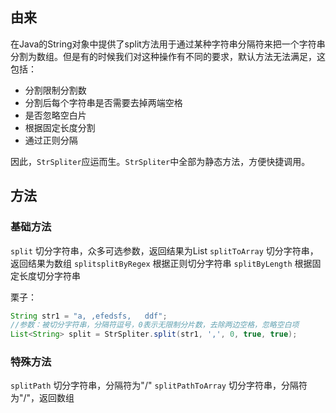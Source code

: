 ## 由来
在Java的String对象中提供了split方法用于通过某种字符串分隔符来把一个字符串分割为数组。但是有的时候我们对这种操作有不同的要求，默认方法无法满足，这包括：

- 分割限制分割数
- 分割后每个字符串是否需要去掉两端空格
- 是否忽略空白片
- 根据固定长度分割
- 通过正则分隔

因此，`StrSpliter`应运而生。`StrSpliter`中全部为静态方法，方便快捷调用。

## 方法

### 基础方法

`split` 切分字符串，众多可选参数，返回结果为List
`splitToArray` 切分字符串，返回结果为数组
`splitsplitByRegex` 根据正则切分字符串
`splitByLength` 根据固定长度切分字符串

栗子：
```java
String str1 = "a, ,efedsfs,   ddf";
//参数：被切分字符串，分隔符逗号，0表示无限制分片数，去除两边空格，忽略空白项
List<String> split = StrSpliter.split(str1, ',', 0, true, true);
```

### 特殊方法

`splitPath` 切分字符串，分隔符为"/"
`splitPathToArray` 切分字符串，分隔符为"/"，返回数组